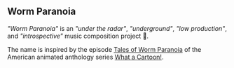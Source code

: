## Worm Paranoia 

_"Worm Paranoia"_ is an _"under the radar"_, _"underground"_, _"low production"_, and _"introspective"_ music composition project :frog:.

The name is inspired by the episode [Tales of Worm Paranoia](https://www.imdb.com/title/tt1211320/) of the American animated anthology series [What a Cartoon!](https://en.wikipedia.org/wiki/What_a_Cartoon!).